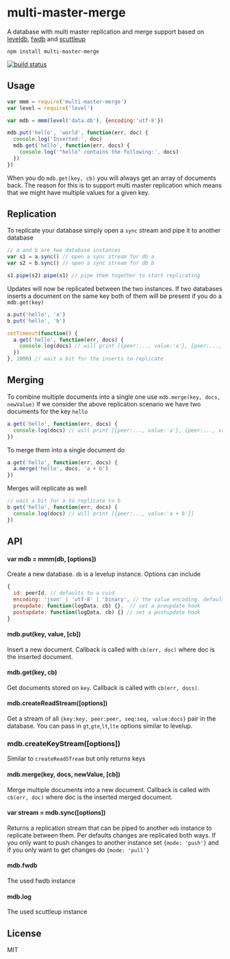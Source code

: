 # multi-master-merge

A database with multi master replication and merge support
based on [leveldb](https://github.com/rvagg/node-levelup), [fwdb](https://github.com/substack/fwdb) and [scuttleup](https://github.com/mafintosh/scuttleup)

```
npm install multi-master-merge
```

[![build status](http://img.shields.io/travis/mafintosh/multi-master-merge.svg?style=flat)](http://travis-ci.org/mafintosh/multi-master-merge)

## Usage

``` js
var mmm = require('multi-master-merge')
var level = require('level')

var mdb = mmm(level('data.db'), {encoding:'utf-8'})

mdb.put('hello', 'world', function(err, doc) {
  console.log('Inserted:', doc)
  mdb.get('hello', function(err, docs) {
    console.log('"hello" contains the following:', docs)
  })
})
```

When you do `mdb.get(key, cb)` you will always get an array of documents back.
The reason for this is to support multi master replication which means
that we might have multiple values for a given key.

## Replication

To replicate your database simply open a `sync` stream and pipe it to another
database

``` js
// a and b are two database instances
var s1 = a.sync() // open a sync stream for db a
var s2 = b.sync() // open a sync stream for db b

s1.pipe(s2).pipe(s1) // pipe them together to start replicating
```

Updates will now be replicated between the two instances.
If two databases inserts a document on the same key both of them will be
present if you do a `mdb.get(key)`

``` js
a.put('hello', 'a')
b.put('hello', 'b')

setTimeout(function() {
  a.get('hello', function(err, docs) {
    console.log(docs) // will print [{peer:..., value:'a'}, {peer:..., value:'b'}]
  })
}, 1000) // wait a bit for the inserts to replicate
```

## Merging

To combine multiple documents into a single one use `mdb.merge(key, docs, newValue)`
If we consider the above replication scenario we have two documents for the key `hello`

``` js
a.get('hello', function(err, docs) {
  console.log(docs) // will print [{peer:..., value:'a'}, {peer:..., value:'b'}]
})
```

To merge them into a single document do

``` js
a.get('hello', function(err, docs) {
  a.merge('hello', docs, 'a + b')
})
```

Merges will replicate as well

``` js
// wait a bit for a to replicate to b
b.get('hello', function(err, docs) {
  console.log(docs) // will print [{peer:..., value:'a + b'}]
})
```

## API

#### var mdb = mmm(db, [options])

Create a new database. `db` is a levelup instance.
Options can include

``` js
{
  id: peerId, // defaults to a cuid
  encoding: 'json' | 'utf-8' | 'binary', // the value encoding. defaults to binary
  preupdate: function(logData, cb) {},  // set a preupdate hook
  postupdate: function(logData, cb) {} // set a postupdate hook
}
```

#### mdb.put(key, value, [cb])

Insert a new document. Callback is called with `cb(err, doc)` where doc is the inserted document.

#### mdb.get(key, cb)

Get documents stored on `key`. Callback is called with `cb(err, docs)`.

#### mdb.createReadStream([options])

Get a stream of all `{key:key, peer:peer, seq:seq, value:docs}` pair in the database.
You can pass in `gt`,`gte`,`lt`,`lte` options similar to levelup.

### mdb.createKeyStream([options])

Similar to `createReadSTream` but only returns keys

#### mdb.merge(key, docs, newValue, [cb])

Merge multiple documents into a new document. Callback is called with `cb(err, doc)` where doc is the inserted merged document.

#### var stream = mdb.sync([options])

Returns a replication stream that can be piped to another `mdb` instance to replicate between them.
Per defaults changes are replicated both ways. If you only want to push changes to another instance set
`{mode: 'push'}` and if you only want to get changes do `{mode: 'pull'}`

#### mdb.fwdb

The used fwdb instance

#### mdb.log

The used scuttleup instance

## License

MIT